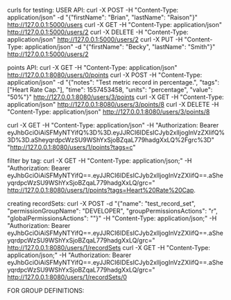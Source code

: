 curls for testing:
USER API:
curl -X POST -H "Content-Type: application/json" -d "{\"firstName\": \"Brian\", \"lastName\": \"Raison\"}" http://127.0.0.1:5000/users
curl -X GET -H "Content-Type: application/json" http://127.0.0.1:5000/users/2
curl -X DELETE -H "Content-Type: application/json" http://127.0.0.1:5000/users/2
curl -X PUT -H "Content-Type: application/json" -d "{\"firstName\": \"Becky\", \"lastName\": \"Smith\"}" http://127.0.0.1:5000/users/2

points API:
curl -X GET -H "Content-Type: application/json" http://127.0.0.1:8080/users/0/points
curl -X POST -H "Content-Type: application/json" -d "{\"notes\": \"Test metric record in percentage.\", \"tags\": [\"Heart Rate Cap.\"], \"time\": 1557453458, \"units\": \"percentage\", \"value\": \"50%\"}" http://127.0.0.1:8080/users/3/points
curl -X GET -H "Content-Type: application/json" http://127.0.0.1:8080/users/3/points/8
curl -X DELETE -H "Content-Type: application/json" http://127.0.0.1:8080/users/3/points/8


curl -X GET -H "Content-Type: application/json" -H "Authorization: Bearer eyJhbGciOiAiSFMyNTYifQ%3D%3D.eyJJRCI6IDEsICJyb2xlIjogInVzZXIifQ%3D%3D.aSheyqrdpcWzSU9WShYxSjoBZqaL779hadgXxLQ%2Fgrc%3D" "http://127.0.0.1:8080/users/1/points?tags=c"


filter by tag:
curl -X GET -H "Content-Type: application/json;" -H "Authorization: Bearer eyJhbGciOiAiSFMyNTYifQ==.eyJJRCI6IDEsICJyb2xlIjogInVzZXIifQ==.aSheyqrdpcWzSU9WShYxSjoBZqaL779hadgXxLQ/grc=" http://127.0.0.1:8080/users/1/points?tags=Heart%20Rate%20Cap.


creating recordSets:
curl -X POST -d "{\"name\": \"test_record_set\", \"permissionGroupName\": \"DEVELOPER\", \"groupPermissionsActions\": \"r\", \"globalPermissionsActions\": \"\"}" -H "Content-Type: application/json;" -H "Authorization: Bearer eyJhbGciOiAiSFMyNTYifQ==.eyJJRCI6IDEsICJyb2xlIjogInVzZXIifQ==.aSheyqrdpcWzSU9WShYxSjoBZqaL779hadgXxLQ/grc=" http://127.0.0.1:8080/users/1/recordSets
curl -X GET -H "Content-Type: application/json;" -H "Authorization: Bearer eyJhbGciOiAiSFMyNTYifQ==.eyJJRCI6IDEsICJyb2xlIjogInVzZXIifQ==.aSheyqrdpcWzSU9WShYxSjoBZqaL779hadgXxLQ/grc=" http://127.0.0.1:8080/users/1/recordSets/0

FOR GROUP DEFINITIONS: